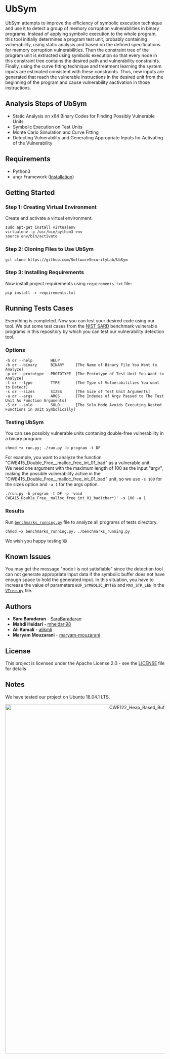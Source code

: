 # UbSym
UbSym attempts to improve the efficiency of symbolic execution technique and use it to detect a group of memory corruption vulnerabilities in binary programs. Instead of applying symbolic execution to the whole program, this tool initially determines a program test unit, probably containing vulnerability, using static analysis and based on the defined specifications for memory corruption vulnerabilities. Then the constraint tree of the program unit is extracted using symbolic execution so that every node in this constraint tree contains the desired path and vulnerability constraints. Finally, using the curve fitting technique and treatment learning the system inputs are estimated consistent with these constraints. Thus, new inputs are generated that reach the vulnerable instructions in the desired unit from the beginning of the program and cause vulnerability aactivation in those instructions.

Analysis Steps of UbSym
------------
* Static Analysis on x64 Binary Codes for Finding Possibly Vulnerable Units
* Symbolic Execution on Test Units
* Monte Carlo Simulation and Curve Fitting
* Detecting Vulnerability and Generating Appropriate Inputs for Activating of the Vulnerability

## Requirements
- Python3
- angr Framework ([Installation](https://angr.io))

Getting Started
------------
### Step 1: Creating Virtual Environment
Create and activate a virtual environment:
```
sudo apt-get install virtualenv
virtualenv -p /usr/bin/python3 env
source env/bin/activate
```
### Step 2: Cloning Files to Use UbSym
```
git clone https://github.com/SoftwareSecurityLab/UbSym
```
### Step 3: Installing Requirements
Now install project requirements using `requirements.txt` file:
```
pip install -r requirements.txt
```
Running Tests Cases
------------
Everything is completed. Now you can test your desired code using our tool. We put some test cases from the [NIST SARD](https://samate.nist.gov/SRD/) benchmark vulnerable programs in this repository by which you can test our vulnerability detection tool.
### Options
```
-h or --help        HELP
-b or --binary      BINARY     [The Name of Binary File You Want to Analyze]
-p or --prototype   PROTOTYPE  [The Prototype of Test Unit You Want to Analyze]
-t or --type        TYPE       [The Type of Vulnerabilities You want to Detect]
-s or --sizes       SIZES      [The Size of Test Unit Arguments]
-a or --args        ARGS       [The Indexes of Argv Passed to The Test Unit As Function Arguments]
-S or --solo        SOLO       [The Solo Mode Avoids Executing Nested Functions in Unit Symbolically]
```
### Testing UbSym
You can see possibly vulnerable units contaning double-free vulnerability in a binary program:
```
chmod +x run.py; ./run.py -b program -t DF
```
For example, you want to analyze the function "CWE415_Double_Free__malloc_free_int_01_bad" as a vulnerable unit:<br />
We need one argument with the maximum length of 100 as the input "argv", making the possible vulnerability active in the "CWE415_Double_Free__malloc_free_int_01_bad" unit, so we use `-s 100` for the sizes option and `-a 1` for the args option.
```
./run.py -b program -t DF -p 'void CWE415_Double_Free__malloc_free_int_01_bad(char*)' -s 100 -a 1
```
### Results
Run [`benchmarks_running.py`](https://github.com/SoftwareSecurityLab/UbSym/blob/main/benchmarks_running.py) file to analyze all programs of tests directory.
```
chmod +x benchmarks_running.py; ./benchmarks_running.py
```
We wish you happy testing!😄

Known Issues
------------
You may get the message "node i is not satisfiable" since the detection tool can not generate appropriate input data if the symbolic buffer does not have enough space to hold the generated input. In this situation, you have to increase the value of parameters `BUF_SYMBOLIC_BYTES` and `MAX_STR_LEN` in the [`VTree.py`](https://github.com/SoftwareSecurityLab/UbSym/blob/main/analysis/VTree.py) file.

## Authors
* **Sara Baradaran** - [SaraBaradaran](https://github.com/SaraBaradaran)
* **Mahdi Heidari** - [mheidari98](https://github.com/mheidari98/)
* **Ali Kamali** - [alikmli](https://github.com/alikmli)
* **Maryam Mouzarani** - [maryam-mouzarani](https://github.com/maryam-mouzarani)

## License
This project is licensed under the Apache License 2.0 - see the [LICENSE](https://github.com/SoftwareSecurityLab/Heap-Overflow-Detection/blob/main/LICENSE) file for details

Notes
------------
We have tested our project on Ubuntu 18.04.1 LTS.

<div align="center">
  <a href="https://github.com/SoftwareSecurityLab/Heap-Overflow-Detection">
    <img src="https://raw.githubusercontent.com/SaraBaradaran/Heap-Overflow-Detection/main/CWE122_Heap_Based_Buffer_Overflow__c_CWE193_char_cpy_01_bad.png" alt="CWE122_Heap_Based_Buffer_Overflow__c_CWE193_char_cpy_01_bad" width="1100">
  </a>
</div>
